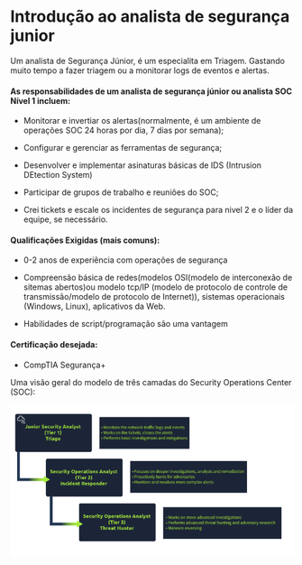 # Introdução ao analista de segurança junior

Um analista de Segurança Júnior, é um especialita em Triagem. Gastando muito tempo a fazer triagem ou a monitorar logs de eventos e alertas.

#### As responsabilidades de um analista de segurança júnior ou analista SOC Nível 1 incluem:

- Monitorar e invertiar os alertas(normalmente, é um ambiente de operações SOC 24 horas por dia, 7 dias por semana);

- Configurar e gerenciar as ferramentas de segurança;

- Desenvolver e implementar asinaturas básicas de IDS (Intrusion DEtection System)

- Participar de grupos de trabalho e reuniões do SOC;

- Crei tickets e escale os incidentes de segurança para nivel 2 e o líder da equipe, se necessário.

#### Qualificações Exigidas (mais comuns):

- 0-2 anos de experiência com operações de segurança

- Compreensão básica de redes(modelos OSI(modelo de interconexão de sitemas abertos)ou modelo tcp/IP (modelo de protocolo de controle de transmissão/modelo de protocolo de Internet)), sistemas operacionais (Windows, Linux), aplicativos da Web.

- Habilidades de script/programação são uma vantagem

#### Certificação desejada:

- CompTIA Segurança+

Uma visão geral do modelo de três camadas do Security Operations Center (SOC):

![imagem THM](Print/1.png)

